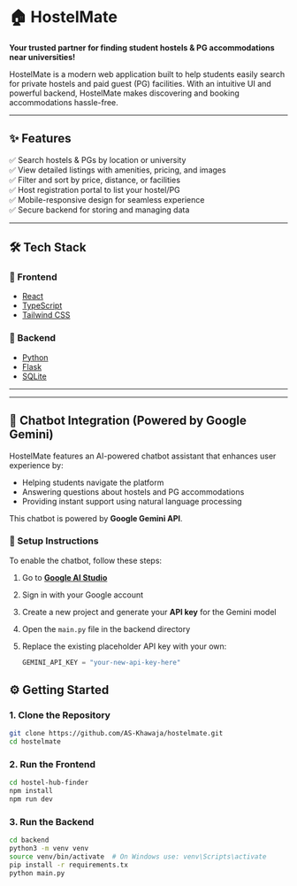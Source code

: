 # 🏠 HostelMate

**Your trusted partner for finding student hostels & PG accommodations near universities!**

HostelMate is a modern web application built to help students easily search for private hostels and paid guest (PG) facilities. With an intuitive UI and powerful backend, HostelMate makes discovering and booking accommodations hassle-free.

---

## ✨ Features

✅ Search hostels & PGs by location or university  
✅ View detailed listings with amenities, pricing, and images  
✅ Filter and sort by price, distance, or facilities  
✅ Host registration portal to list your hostel/PG  
✅ Mobile-responsive design for seamless experience  
✅ Secure backend for storing and managing data  


---

## 🛠️ Tech Stack

### 🚀 Frontend
- [React](https://reactjs.org/)
- [TypeScript](https://www.typescriptlang.org/)
- [Tailwind CSS](https://tailwindcss.com/)

### 🧠 Backend
- [Python](https://www.python.org/)
- [Flask](https://flask.palletsprojects.com/)
- [SQLite](https://www.sqlite.org/index.html)

---
---

## 🤖 Chatbot Integration (Powered by Google Gemini)

HostelMate features an AI-powered chatbot assistant that enhances user experience by:

- Helping students navigate the platform
- Answering questions about hostels and PG accommodations
- Providing instant support using natural language processing

This chatbot is powered by **Google Gemini API**.

### 🧠 Setup Instructions

To enable the chatbot, follow these steps:

1. Go to **[Google AI Studio](https://makersuite.google.com/app)**
2. Sign in with your Google account
3. Create a new project and generate your **API key** for the Gemini model
4. Open the `main.py` file in the backend directory
5. Replace the existing placeholder API key with your own:

   ```python
   GEMINI_API_KEY = "your-new-api-key-here"

## ⚙️ Getting Started

### 1. Clone the Repository

```bash
git clone https://github.com/AS-Khawaja/hostelmate.git
cd hostelmate

```

### 2. Run the Frontend
```bash
cd hostel-hub-finder
npm install
npm run dev
```

### 3. Run the Backend
```bash
cd backend
python3 -m venv venv
source venv/bin/activate  # On Windows use: venv\Scripts\activate
pip install -r requirements.tx
python main.py
```
